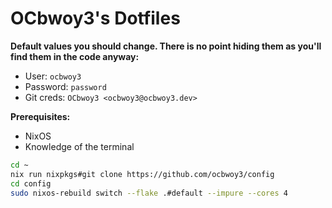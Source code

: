 # OCbwoy3's Dotfiles

**Default values you should change. There is no point hiding them as you'll find them in the code anyway:**

- User: `ocbwoy3`
- Password: `password`
- Git creds: `OCbwoy3 <ocbwoy3@ocbwoy3.dev>`

**Prerequisites:**
- NixOS
- Knowledge of the terminal

```bash
cd ~
nix run nixpkgs#git clone https://github.com/ocbwoy3/config
cd config
sudo nixos-rebuild switch --flake .#default --impure --cores 4
```
